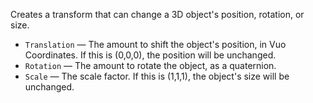 Creates a transform that can change a 3D object's position, rotation, or size.

   - `Translation` — The amount to shift the object's position, in Vuo Coordinates. If this is (0,0,0), the position will be unchanged.
   - `Rotation` — The amount to rotate the object, as a quaternion.
   - `Scale` — The scale factor. If this is (1,1,1), the object's size will be unchanged.

